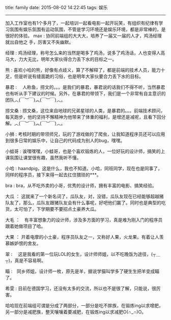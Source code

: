 ﻿title: family
date: 2015-08-02 14:22:45
tags: 娱乐

---

加入工作室也有1个多月了，一起培训一起看电影一起开玩笑，有组织有纪律有学习氛围有娱乐氛围有运动氛围，不管是学习环境还是娱乐环境，都是非常棒的，是很好的体验。
max : 协同前端组的大大大，培养了一届又一届的人才，鸡汤经理就出自他之 手，厉害又不失幽默。

经理 : 鸡汤经理，称号怎么来的当然是喝多了鸡汤，说多了鸡汤话，人也变得人高马大，力大无比，明年大家伙得合力丢下水的目标之一。

熊 : 喜欢小哈的熊，好像有点歧义，算了不解释了，都是前端的技术人员，能力十足，但是听说有缝面跪的习俗，也是明年大家伙要合力丢下水的目标。

暴君 : 　人称鱼，捞文的。。。是我们的暴君，暴君说的话我们不得不听，当然暴君也有听从手下建议的时候。另外，在暴君的带领下，我们是一个非常有自主意识的团队︿(￣︶￣)︽(￣︶￣)︿。

捞文桑 :   捞文桑，这位来自地球的兄弟星球的人类，是暴君的。。。前端技术顾问，每天跑步，他的坚持不懈精神为他带来了体重的福利，是增还是减呢，且看下回分解。︿(￣︶￣)︽(￣︶￣)︿。

小狮 : 考核时期的带领师兄，玩的了游戏做的了爬虫，让我知道程序员还可以应用到很多日常的娱乐中，让自己的代码成为别人的bug，嘿嘿。

小蛙哥 : 诶嘿嘿嘿，小蛙哥，也是个喜欢锻炼的人，一位好玩的设计师，搞笑的上课氛围让课堂很有趣，虽然我听不懂。

小哈 : haandpig，这是什么，我也不知道。小哈，同班同学，现在也是同事了，同样的程序员，接下来得一起去扛住猥琐的*\*\*。

bra : bra，从不吃外卖的小哥，优秀的设计师，拥有丰富的电影、搞笑经验。

大瓜 ： 这就来了一个新名词了，瓜队友，对，没错，瓜队友现在已经能够超越猪队友了，那么，瓜队友跟猪队友会有什么事呢，好吧他们赢了。同时也是典型的吃货，太可怕了，下学期要不要招点土豪养大瓜。

大毛 ：　有丰富想象力的设计师，涉及多方面的学习，真是难为刚入门的程序员跟着她做项目了哈。

大果 ： 开着电摩的小土豪，程序员队友之一，又称好人果，火龙果。有着让人羡慕嫉妒恨的舍友。

翠 : 　这是我看的第一位玩LOL的女生，设计师师姐，以不吃晚饭为途径，(┬＿┬)，真是不容易啊。

瞄 :　同乡师姐，设计师一枚，原先是羊，据说学猫叫学多了硬生生把羊变成瞄了。

希雯 : 目前在德国学习，还没有太多的交流，所以也不是很了解，只能说，很厉害。

哈哈现在前端组可谓是分成了两部分，一部分是吃不胖族，在锻炼ing以求增肥，另一部分是减肥族，整天嚷嚷着要减肥，在锻炼ing以求减肥O(∩_∩)O。


